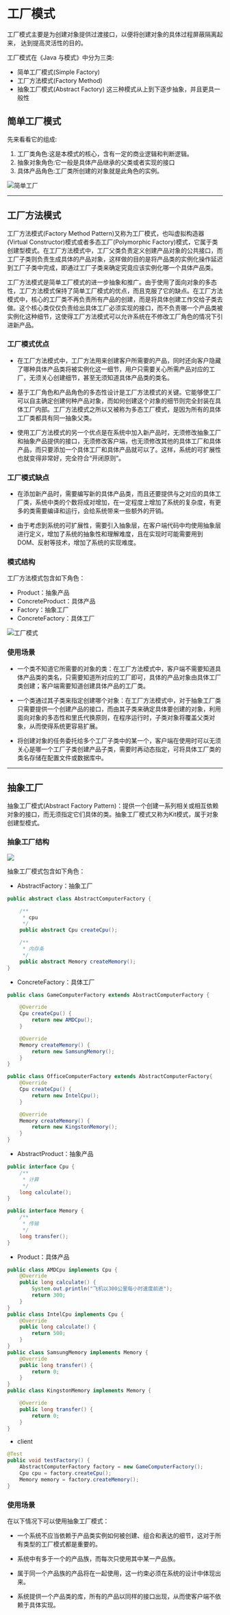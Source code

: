 # 工厂模式

工厂模式主要是为创建对象提供过渡接口，以便将创建对象的具体过程屏蔽隔离起来，
达到提高灵活性的目的。

工厂模式在《Java 与模式》中分为三类:
- 简单工厂模式(Simple Factory)
- 工厂方法模式(Factory Method)
- 抽象工厂模式(Abstract Factory) 
这三种模式从上到下逐步抽象，并且更具一般性

## 简单工厂模式
先来看看它的组成:
1) 工厂类角色:这是本模式的核心，含有一定的商业逻辑和判断逻辑。
2) 抽象对象角色:它一般是具体产品继承的父类或者实现的接口
3) 具体产品角色:工厂类所创建的对象就是此角色的实例。

![简单工厂](media/15889472727845/%E7%AE%80%E5%8D%95%E5%B7%A5%E5%8E%82.jpg)


-------

## 工厂方法模式
工厂方法模式(Factory Method Pattern)又称为工厂模式，也叫虚拟构造器(Virtual Constructor)模式或者多态工厂(Polymorphic Factory)模式，它属于类创建型模式。在工厂方法模式中，工厂父类负责定义创建产品对象的公共接口，而工厂子类则负责生成具体的产品对象，这样做的目的是将产品类的实例化操作延迟到工厂子类中完成，即通过工厂子类来确定究竟应该实例化哪一个具体产品类。

工厂方法模式是简单工厂模式的进一步抽象和推广。由于使用了面向对象的多态性，工厂方法模式保持了简单工厂模式的优点，而且克服了它的缺点。在工厂方法模式中，核心的工厂类不再负责所有产品的创建，而是将具体创建工作交给子类去做。这个核心类仅仅负责给出具体工厂必须实现的接口，而不负责哪一个产品类被实例化这种细节，这使得工厂方法模式可以允许系统在不修改工厂角色的情况下引进新产品。

### 工厂模式优点

- 在工厂方法模式中，工厂方法用来创建客户所需要的产品，同时还向客户隐藏了哪种具体产品类将被实例化这一细节，用户只需要关心所需产品对应的工厂，无须关心创建细节，甚至无须知道具体产品类的类名。

- 基于工厂角色和产品角色的多态性设计是工厂方法模式的关键。它能够使工厂可以自主确定创建何种产品对象，而如何创建这个对象的细节则完全封装在具体工厂内部。工厂方法模式之所以又被称为多态工厂模式，是因为所有的具体工厂类都具有同一抽象父类。

- 使用工厂方法模式的另一个优点是在系统中加入新产品时，无须修改抽象工厂和抽象产品提供的接口，无须修改客户端，也无须修改其他的具体工厂和具体产品，而只要添加一个具体工厂和具体产品就可以了。这样，系统的可扩展性也就变得非常好，完全符合“开闭原则”。
### 工厂模式缺点

- 在添加新产品时，需要编写新的具体产品类，而且还要提供与之对应的具体工厂类，系统中类的个数将成对增加，在一定程度上增加了系统的复杂度，有更多的类需要编译和运行，会给系统带来一些额外的开销。

- 由于考虑到系统的可扩展性，需要引入抽象层，在客户端代码中均使用抽象层进行定义，增加了系统的抽象性和理解难度，且在实现时可能需要用到DOM、反射等技术，增加了系统的实现难度。



### 模式结构
工厂方法模式包含如下角色：
- Product：抽象产品
- ConcreteProduct：具体产品
- Factory：抽象工厂
- ConcreteFactory：具体工厂

![工厂模式](media/15889472727845/%E5%B7%A5%E5%8E%82%E6%A8%A1%E5%BC%8F.jpg)


### 使用场景

- 一个类不知道它所需要的对象的类：在工厂方法模式中，客户端不需要知道具体产品类的类名，只需要知道所对应的工厂即可，具体的产品对象由具体工厂类创建；客户端需要知道创建具体产品的工厂类。

- 一个类通过其子类来指定创建哪个对象：在工厂方法模式中，对于抽象工厂类只需要提供一个创建产品的接口，而由其子类来确定具体要创建的对象，利用面向对象的多态性和里氏代换原则，在程序运行时，子类对象将覆盖父类对象，从而使得系统更容易扩展。

- 将创建对象的任务委托给多个工厂子类中的某一个，客户端在使用时可以无须关心是哪一个工厂子类创建产品子类，需要时再动态指定，可将具体工厂类的类名存储在配置文件或数据库中。

-------

## 抽象工厂
抽象工厂模式(Abstract Factory Pattern)：提供一个创建一系列相关或相互依赖对象的接口，而无须指定它们具体的类。抽象工厂模式又称为Kit模式，属于对象创建型模式。
### 抽象工厂结构

![](media/15889472727845/15916015353768.jpg)

抽象工厂模式包含如下角色：

- AbstractFactory：抽象工厂

```java
public abstract class AbstractComputerFactory {

	/**
	 * cpu
	 */
	public abstract Cpu createCpu();

	/**
	 * 内存条
	 */
	public abstract Memory createMemory();
}
```

- ConcreteFactory：具体工厂

```java
public class GameComputerFactory extends AbstractComputerFactory {

	@Override
	Cpu createCpu() {
		return new AMDCpu();
	}

	@Override
	Memory createMemory() {
		return new SamsungMemory();
	}
}

public class OfficeComputerFactory extends AbstractComputerFactory{
	@Override
	Cpu createCpu() {
		return new IntelCpu();
	}

	@Override
	Memory createMemory() {
		return new KingstonMemory();
	}
}

```

- AbstractProduct：抽象产品

```java
public interface Cpu {
	/**
	 * 计算
	 */
	long calculate();
}

public interface Memory {
	/**
	 * 传输
	 */
	long transfer();
}

```
- Product：具体产品

```java
public class AMDCpu implements Cpu {
	@Override
	public long calculate() {
		System.out.println("飞机以300公里每小时速度前进");
		return 300;
	}
}
public class IntelCpu implements Cpu {
	@Override
	public long calculate() {
		return 500;
	}
}
public class SamsungMemory implements Memory {
	@Override
	public long transfer() {
		return 0;
	}
}
public class KingstonMemory implements Memory {

	@Override
	public long transfer() {
		return 0;
	}
}
```

- client

```java
@Test
public void testFactory() {
	AbstractComputerFactory factory = new GameComputerFactory();
	Cpu cpu = factory.createCpu();
	Memory memory = factory.createMemory();
}
```

### 使用场景
在以下情况下可以使用抽象工厂模式：

- 一个系统不应当依赖于产品类实例如何被创建、组合和表达的细节，这对于所有类型的工厂模式都是重要的。

- 系统中有多于一个的产品族，而每次只使用其中某一产品族。

- 属于同一个产品族的产品将在一起使用，这一约束必须在系统的设计中体现出来。

- 系统提供一个产品类的库，所有的产品以同样的接口出现，从而使客户端不依赖于具体实现。
